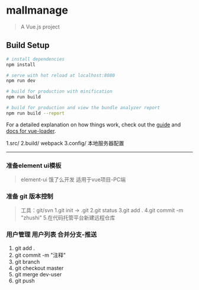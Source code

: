 # mallmanage

> A Vue.js project

## Build Setup

``` bash
# install dependencies
npm install

# serve with hot reload at localhost:8080
npm run dev

# build for production with minification
npm run build

# build for production and view the bundle analyzer report
npm run build --report
```

For a detailed explanation on how things work, check out the [guide](http://vuejs-templates.github.io/webpack/) and [docs for vue-loader](http://vuejs.github.io/vue-loader).


1.src/
2.build/ webpack
3.config/ 本地服务器配置


--------------
### 准备element ui模板
>element-ui 饿了么开发
>适用于vue项目-PC端

### 准备 git 版本控制
> 工具：git/svn
1.git init -> .git
2.git status
3.git add .
4.git commit -m "zhushi"
5.在代码托管平台新建远程仓库

### 用户管理 用户列表 合并分支-推送
1. git add . 
2. git commit -m "注释"
3. git branch 
4. git checkout master
5. git merge dev-user
6. git push

